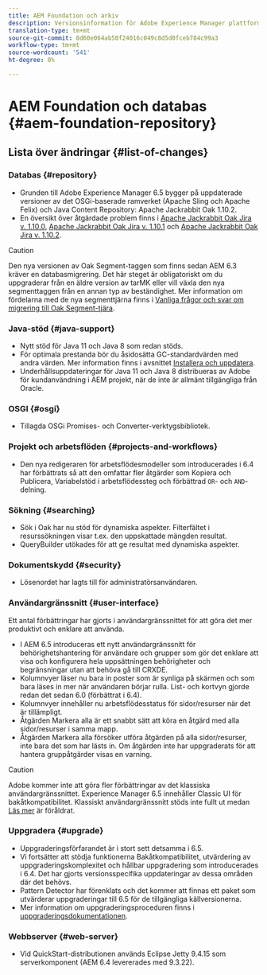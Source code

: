 ```yaml
---
title: AEM Foundation och arkiv
description: Versionsinformation för Adobe Experience Manager plattform och databas.
translation-type: tm+mt
source-git-commit: 8d60e064ab50f24016c049c8d5d0fceb784c99a3
workflow-type: tm+mt
source-wordcount: '541'
ht-degree: 0%

---
```



# AEM Foundation och databas {#aem-foundation-repository}

## Lista över ändringar {#list-of-changes}

### Databas {#repository}

* Grunden till Adobe Experience Manager 6.5 bygger på uppdaterade versioner av det OSGi-baserade ramverket (Apache Sling och Apache Felix) och Java Content Repository: Apache Jackrabbit Oak 1.10.2.
* En översikt över åtgärdade problem finns i [Apache Jackrabbit Oak Jira v. 1.10.0](https://archive.apache.org/dist/jackrabbit/oak/1.10.0/RELEASE-NOTES.txt), [Apache Jackrabbit Oak Jira v. 1.10.1](https://archive.apache.org/dist/jackrabbit/oak/1.10.1/RELEASE-NOTES.txt) och [Apache Jackrabbit Oak Jira v. 1.10.2](https://archive.apache.org/dist/jackrabbit/oak/1.10.2/RELEASE-NOTES.txt).

>[!CAUTION]
>
>Den nya versionen av Oak Segment-taggen som finns sedan AEM 6.3 kräver en databasmigrering. Det här steget är obligatoriskt om du uppgraderar från en äldre version av tarMK eller vill växla den nya segmenttaggen från en annan typ av beständighet. Mer information om fördelarna med de nya segmenttjärna finns i [Vanliga frågor och svar om migrering till Oak Segment-tjära](/help/sites-deploying/revision-cleanup.md#migrating-to-oak-segment-tar).

### Java-stöd {#java-support}

* Nytt stöd för Java 11 och Java 8 som redan stöds.
* För optimala prestanda bör du åsidosätta GC-standardvärden med andra värden. Mer information finns i avsnittet [Installera och uppdatera](/help/sites-deploying/custom-standalone-install.md).
* Underhållsuppdateringar för Java 11 och Java 8 distribueras av Adobe för kundanvändning i AEM projekt, när de inte är allmänt tillgängliga från Oracle.

### OSGI {#osgi}

* Tillagda OSGi Promises- och Converter-verktygsbibliotek.

### Projekt och arbetsflöden {#projects-and-workflows}

* Den nya redigeraren för arbetsflödesmodeller som introducerades i 6.4 har förbättrats så att den omfattar fler åtgärder som Kopiera och Publicera, Variabelstöd i arbetsflödessteg och förbättrad `OR`- och `AND`-delning.

### Sökning {#searching}

* Sök i Oak har nu stöd för dynamiska aspekter. Filterfältet i resurssökningen visar t.ex. den uppskattade mängden resultat.
* QueryBuilder utökades för att ge resultat med dynamiska aspekter.

### Dokumentskydd {#security}

* Lösenordet har lagts till för administratörsanvändaren.

### Användargränssnitt {#user-interface}

Ett antal förbättringar har gjorts i användargränssnittet för att göra det mer produktivt och enklare att använda.

* I AEM 6.5 introduceras ett nytt användargränssnitt för behörighetshantering för användare och grupper som gör det enklare att visa och konfigurera hela uppsättningen behörigheter och begränsningar utan att behöva gå till CRXDE.
* Kolumnvyer läser nu bara in poster som är synliga på skärmen och som bara läses in mer när användaren börjar rulla. List- och kortvyn gjorde redan det sedan 6.0 (förbättrat i 6.4).
* Kolumnvyer innehåller nu arbetsflödesstatus för sidor/resurser när det är tillämpligt.
* Åtgärden Markera alla är ett snabbt sätt att köra en åtgärd med alla sidor/resurser i samma mapp.
* Åtgärden Markera alla försöker utföra åtgärden på alla sidor/resurser, inte bara det som har lästs in. Om åtgärden inte har uppgraderats för att hantera gruppåtgärder visas en varning.

>[!CAUTION]
>
>Adobe kommer inte att göra fler förbättringar av det klassiska användargränssnittet. Experience Manager 6.5 innehåller Classic UI för bakåtkompatibilitet. Klassiskt användargränssnitt stöds inte fullt ut medan [Läs mer](/help/sites-deploying/ui-recommendations.md) är föråldrat.

### Uppgradera {#upgrade}

* Uppgraderingsförfarandet är i stort sett detsamma i 6.5.
* Vi fortsätter att stödja funktionerna Bakåtkompatibilitet, utvärdering av uppgraderingskomplexitet och hållbar uppgradering som introducerades i 6.4. Det har gjorts versionsspecifika uppdateringar av dessa områden där det behövs.
* Pattern Detector har förenklats och det kommer att finnas ett paket som utvärderar uppgraderingar till 6.5 för de tillgängliga källversionerna.
* Mer information om uppgraderingsproceduren finns i [uppgraderingsdokumentationen](/help/sites-deploying/upgrade.md).

### Webbserver {#web-server}

* Vid QuickStart-distributionen används Eclipse Jetty 9.4.15 som serverkomponent (AEM 6.4 levererades med 9.3.22).
